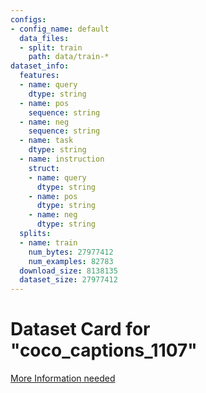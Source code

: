 ```yaml
---
configs:
- config_name: default
  data_files:
  - split: train
    path: data/train-*
dataset_info:
  features:
  - name: query
    dtype: string
  - name: pos
    sequence: string
  - name: neg
    sequence: string
  - name: task
    dtype: string
  - name: instruction
    struct:
    - name: query
      dtype: string
    - name: pos
      dtype: string
    - name: neg
      dtype: string
  splits:
  - name: train
    num_bytes: 27977412
    num_examples: 82783
  download_size: 8138135
  dataset_size: 27977412
---
```

# Dataset Card for "coco_captions_1107"

[More Information needed](https://github.com/huggingface/datasets/blob/main/CONTRIBUTING.md#how-to-contribute-to-the-dataset-cards)